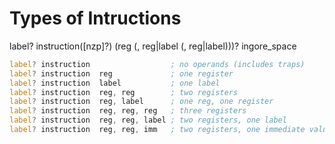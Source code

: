 # Types of Intructions
label?  instruction([nzp]?)  (reg (, reg|label (, reg|label)))? ingore_space

```asm
label? instruction                  ; no operands (includes traps)
label? instruction  reg             ; one register
label? instruction  label           ; one label
label? instruction  reg, reg        ; two registers
label? instruction  reg, label      ; one reg, one register
label? instruction  reg, reg, reg   ; three registers
label? instruction  reg, reg, label ; two registers, one label
label? instruction  reg, reg, imm   ; two registers, one immediate value
```
